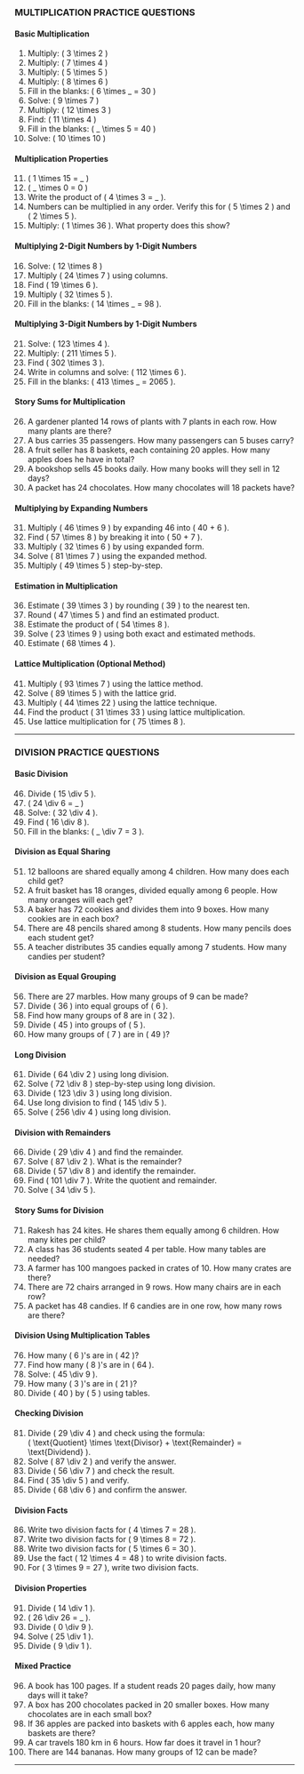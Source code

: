 ### **MULTIPLICATION PRACTICE QUESTIONS**  
#### **Basic Multiplication**  
1. Multiply: \( 3 \times 2 \)  
2. Multiply: \( 7 \times 4 \)  
3. Multiply: \( 5 \times 5 \)  
4. Multiply: \( 8 \times 6 \)  
5. Fill in the blanks: \( 6 \times \_ = 30 \)  
6. Solve: \( 9 \times 7 \)  
7. Multiply: \( 12 \times 3 \)  
8. Find: \( 11 \times 4 \)  
9. Fill in the blanks: \( \_ \times 5 = 40 \)  
10. Solve: \( 10 \times 10 \)

#### **Multiplication Properties**  
11. \( 1 \times 15 = \_ \)  
12. \( \_ \times 0 = 0 \)  
13. Write the product of \( 4 \times 3 = \_ \).  
14. Numbers can be multiplied in any order. Verify this for \( 5 \times 2 \) and \( 2 \times 5 \).  
15. Multiply: \( 1 \times 36 \). What property does this show?  

#### **Multiplying 2-Digit Numbers by 1-Digit Numbers**  
16. Solve: \( 12 \times 8 \)  
17. Multiply \( 24 \times 7 \) using columns.  
18. Find \( 19 \times 6 \).  
19. Multiply \( 32 \times 5 \).  
20. Fill in the blanks: \( 14 \times \_ = 98 \).  

#### **Multiplying 3-Digit Numbers by 1-Digit Numbers**  
21. Solve: \( 123 \times 4 \).  
22. Multiply: \( 211 \times 5 \).  
23. Find \( 302 \times 3 \).  
24. Write in columns and solve: \( 112 \times 6 \).  
25. Fill in the blanks: \( 413 \times \_ = 2065 \).  

#### **Story Sums for Multiplication**  
26. A gardener planted 14 rows of plants with 7 plants in each row. How many plants are there?  
27. A bus carries 35 passengers. How many passengers can 5 buses carry?  
28. A fruit seller has 8 baskets, each containing 20 apples. How many apples does he have in total?  
29. A bookshop sells 45 books daily. How many books will they sell in 12 days?  
30. A packet has 24 chocolates. How many chocolates will 18 packets have?  

#### **Multiplying by Expanding Numbers**  
31. Multiply \( 46 \times 9 \) by expanding 46 into \( 40 + 6 \).  
32. Find \( 57 \times 8 \) by breaking it into \( 50 + 7 \).  
33. Multiply \( 32 \times 6 \) by using expanded form.  
34. Solve \( 81 \times 7 \) using the expanded method.  
35. Multiply \( 49 \times 5 \) step-by-step.  

#### **Estimation in Multiplication**  
36. Estimate \( 39 \times 3 \) by rounding \( 39 \) to the nearest ten.  
37. Round \( 47 \times 5 \) and find an estimated product.  
38. Estimate the product of \( 54 \times 8 \).  
39. Solve \( 23 \times 9 \) using both exact and estimated methods.  
40. Estimate \( 68 \times 4 \).  

#### **Lattice Multiplication (Optional Method)**  
41. Multiply \( 93 \times 7 \) using the lattice method.  
42. Solve \( 89 \times 5 \) with the lattice grid.  
43. Multiply \( 44 \times 22 \) using the lattice technique.  
44. Find the product \( 31 \times 33 \) using lattice multiplication.  
45. Use lattice multiplication for \( 75 \times 8 \).  

---  

### **DIVISION PRACTICE QUESTIONS**  
#### **Basic Division**  
46. Divide \( 15 \div 5 \).  
47. \( 24 \div 6 = \_ \)  
48. Solve: \( 32 \div 4 \).  
49. Find \( 16 \div 8 \).  
50. Fill in the blanks: \( \_ \div 7 = 3 \).  

#### **Division as Equal Sharing**  
51. 12 balloons are shared equally among 4 children. How many does each child get?  
52. A fruit basket has 18 oranges, divided equally among 6 people. How many oranges will each get?  
53. A baker has 72 cookies and divides them into 9 boxes. How many cookies are in each box?  
54. There are 48 pencils shared among 8 students. How many pencils does each student get?  
55. A teacher distributes 35 candies equally among 7 students. How many candies per student?  

#### **Division as Equal Grouping**  
56. There are 27 marbles. How many groups of 9 can be made?  
57. Divide \( 36 \) into equal groups of \( 6 \).  
58. Find how many groups of 8 are in \( 32 \).  
59. Divide \( 45 \) into groups of \( 5 \).  
60. How many groups of \( 7 \) are in \( 49 \)?  

#### **Long Division**  
61. Divide \( 64 \div 2 \) using long division.  
62. Solve \( 72 \div 8 \) step-by-step using long division.  
63. Divide \( 123 \div 3 \) using long division.  
64. Use long division to find \( 145 \div 5 \).  
65. Solve \( 256 \div 4 \) using long division.  

#### **Division with Remainders**  
66. Divide \( 29 \div 4 \) and find the remainder.  
67. Solve \( 87 \div 2 \). What is the remainder?  
68. Divide \( 57 \div 8 \) and identify the remainder.  
69. Find \( 101 \div 7 \). Write the quotient and remainder.  
70. Solve \( 34 \div 5 \).  

#### **Story Sums for Division**  
71. Rakesh has 24 kites. He shares them equally among 6 children. How many kites per child?  
72. A class has 36 students seated 4 per table. How many tables are needed?  
73. A farmer has 100 mangoes packed in crates of 10. How many crates are there?  
74. There are 72 chairs arranged in 9 rows. How many chairs are in each row?  
75. A packet has 48 candies. If 6 candies are in one row, how many rows are there?  

#### **Division Using Multiplication Tables**  
76. How many \( 6 \)'s are in \( 42 \)?  
77. Find how many \( 8 \)'s are in \( 64 \).  
78. Solve: \( 45 \div 9 \).  
79. How many \( 3 \)'s are in \( 21 \)?  
80. Divide \( 40 \) by \( 5 \) using tables.  

#### **Checking Division**  
81. Divide \( 29 \div 4 \) and check using the formula:  
    \( \text{Quotient} \times \text{Divisor} + \text{Remainder} = \text{Dividend} \).  
82. Solve \( 87 \div 2 \) and verify the answer.  
83. Divide \( 56 \div 7 \) and check the result.  
84. Find \( 35 \div 5 \) and verify.  
85. Divide \( 68 \div 6 \) and confirm the answer.  

#### **Division Facts**  
86. Write two division facts for \( 4 \times 7 = 28 \).  
87. Write two division facts for \( 9 \times 8 = 72 \).  
88. Write two division facts for \( 5 \times 6 = 30 \).  
89. Use the fact \( 12 \times 4 = 48 \) to write division facts.  
90. For \( 3 \times 9 = 27 \), write two division facts.  

#### **Division Properties**  
91. Divide \( 14 \div 1 \).  
92. \( 26 \div 26 = \_ \).  
93. Divide \( 0 \div 9 \).  
94. Solve \( 25 \div 1 \).  
95. Divide \( 9 \div 1 \).  

#### **Mixed Practice**  
96. A book has 100 pages. If a student reads 20 pages daily, how many days will it take?  
97. A box has 200 chocolates packed in 20 smaller boxes. How many chocolates are in each small box?  
98. If 36 apples are packed into baskets with 6 apples each, how many baskets are there?  
99. A car travels 180 km in 6 hours. How far does it travel in 1 hour?  
100. There are 144 bananas. How many groups of 12 can be made?  

---  
